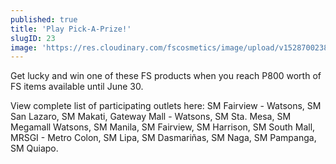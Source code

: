 ```yaml
---
published: true
title: 'Play Pick-A-Prize!'
slugID: 23
image: 'https://res.cloudinary.com/fscosmetics/image/upload/v1528700238/pickprize630.jpg'
---
```


Get lucky and win one of these FS products when you reach P800 worth of FS items available until June 30.

View complete list of participating outlets here: SM Fairview - Watsons, SM San Lazaro, SM Makati, Gateway Mall - Watsons, SM Sta. Mesa, SM Megamall Watsons, SM Manila, SM Fairview, SM Harrison, SM South Mall, MRSGI - Metro Colon, SM Lipa, SM Dasmariñas, SM Naga, SM Pampanga, SM Quiapo.
